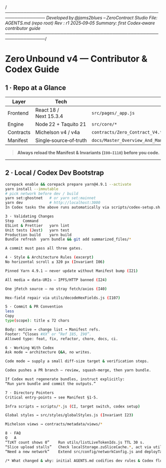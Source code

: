 /*───────────────────────────────────────────────────────────────
Developed by @jams2blues – ZeroContract Studio
File:    AGENTS.md           (repo root)
Rev :    r1    2025‑09‑05
Summary: first Codex‑aware contributor guide
───────────────────────────────────────────────────────────────*/

# Zero Unbound v4 — Contributor & Codex Guide

## 1 · Repo at a Glance
| Layer      | Tech                          | Root entry                         |
|------------|------------------------------|------------------------------------|
| Frontend   | React 18 / Next 15.3.4       | `src/pages/_app.js`                |
| Engine     | Node 22 + Taquito 21         | `src/core/*`                       |
| Contracts  | Michelson v4 / v4a           | `contracts/Zero_Contract_V4.tz`    |
| Manifest   | Single‑source‑of‑truth       | `docs/Master_Overview_And_Manifest_zerounbound_contractmanagement.txt` |

> **Always reload the Manifest & Invariants (`I00–I110`) before you code.**

---

## 2 · Local / Codex Dev Bootstrap
```bash
corepack enable && corepack prepare yarn@4.9.1 --activate
yarn install --immutable
# pick network before dev / build
yarn set:ghostnet   # or yarn set:mainnet
yarn dev            # http://localhost:3000
In Codex tasks the above runs automatically via scripts/codex-setup.sh.

3 · Validating Changes
Step	Command
ESLint & Prettier	yarn lint
Unit tests (Jest)	yarn test
Production build	yarn build
Bundle refresh	yarn bundle && git add summarized_files/*

A commit must pass all three gates.

4 · Style & Architecture Rules (excerpt)
No horizontal scroll ≤ 320 px (Invariant I06)

Pinned Yarn 4.9.1 — never update without Manifest bump (I21)

All media = data‑URIs — IPFS/HTTP banned (I24)

One jFetch source — no stray fetch/axios (I40)

Hex‑field repair via utils/decodeHexFields.js (I107)

5 · Commit & PR Convention
less
Copy
type(scope): title ≤ 72 chars

Body: motive → change list → Manifest refs.
Footer: “Closes #XX” or “Ref I85, I90”.
Allowed type: feat, fix, refactor, chore, docs, ci.

6 · Working With Codex
Ask mode → architecture Q&A, no writes.

Code mode → supply a small diff‑size target & verification steps.

Codex pushes a PR branch — review, squash‑merge, then yarn bundle.

If Codex must regenerate bundles, instruct explicitly:
“Run yarn bundle and commit the outputs.”

7 · Directory Pointers
Critical entry‑points → see Manifest §1·5.

Infra scripts → scripts/*.js (CI, target switch, codex setup)

Global styles → src/styles/globalStyles.js (Invariant I23)

Michelson views → contracts/metadata/views/*

8 · FAQ
Q	A
“TzKT count shows 0”	Run utils/listLiveTokenIds.js TTL 30 s.
“Slice upload stalls”	Check localStorage.zuSliceCache.*, act via utils/sliceCache.js.
“Need a new network”	Extend src/config/networkConfig.js and deployTarget.js, bump Manifest.

/* What changed & why: initial AGENTS.md codifies dev rules & Codex flow */